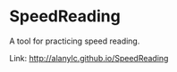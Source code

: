 # SpeedReading
<p>
A tool for practicing speed reading.
</p>
<p>
Link: <a href="http://avery-chung.github.io/SpeedReading">http://alanylc.github.io/SpeedReading</a>
</p>
